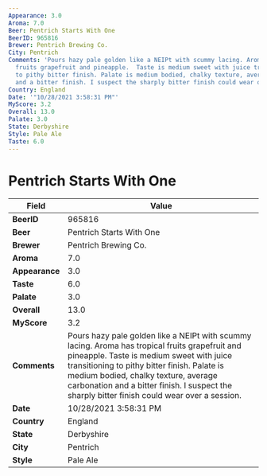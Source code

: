 ```yaml
---
Appearance: 3.0
Aroma: 7.0
Beer: Pentrich Starts With One
BeerID: 965816
Brewer: Pentrich Brewing Co.
City: Pentrich
Comments: 'Pours hazy pale golden like a NEIPt with scummy lacing. Aroma has tropical
  fruits grapefruit and pineapple.  Taste is medium sweet with juice transitioning
  to pithy bitter finish. Palate is medium bodied, chalky texture, average carbonation
  and a bitter finish. I suspect the sharply bitter finish could wear over a session. '
Country: England
Date: '"10/28/2021 3:58:31 PM"'
MyScore: 3.2
Overall: 13.0
Palate: 3.0
State: Derbyshire
Style: Pale Ale
Taste: 6.0
---
```


# Pentrich Starts With One

| Field         | Value |
|---------------|-------|
| **BeerID** | 965816 |
| **Beer** | Pentrich Starts With One |
| **Brewer** | Pentrich Brewing Co. |
| **Aroma** | 7.0 |
| **Appearance** | 3.0 |
| **Taste** | 6.0 |
| **Palate** | 3.0 |
| **Overall** | 13.0 |
| **MyScore** | 3.2 |
| **Comments** | Pours hazy pale golden like a NEIPt with scummy lacing. Aroma has tropical fruits grapefruit and pineapple.  Taste is medium sweet with juice transitioning to pithy bitter finish. Palate is medium bodied, chalky texture, average carbonation and a bitter finish. I suspect the sharply bitter finish could wear over a session.  |
| **Date** | 10/28/2021 3:58:31 PM |
| **Country** | England |
| **State** | Derbyshire |
| **City** | Pentrich |
| **Style** | Pale Ale |
